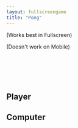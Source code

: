 ```yaml
---
layout: fullscreengame
title: "Pong"
---
```

<p>(Works best in Fullscreen)</p>
<p>(Doesn't work on Mobile)</p>
<div id="game">
    <br>
    <br>
    <br>
    <br>
    <h2>Player</h2>
    <label id="scorep"></label>
    <h2>Computer</h2>
    <label id="scorec"></label>
    <script src="script.js"></script>
</div>
